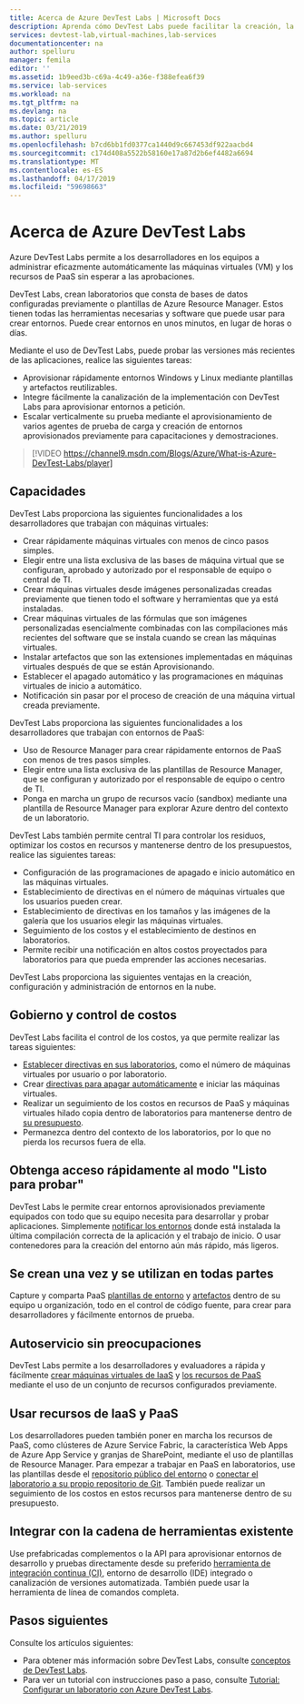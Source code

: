 ```yaml
---
title: Acerca de Azure DevTest Labs | Microsoft Docs
description: Aprenda cómo DevTest Labs puede facilitar la creación, la administración y la supervisión de máquinas virtuales de Azure
services: devtest-lab,virtual-machines,lab-services
documentationcenter: na
author: spelluru
manager: femila
editor: ''
ms.assetid: 1b9eed3b-c69a-4c49-a36e-f388efea6f39
ms.service: lab-services
ms.workload: na
ms.tgt_pltfrm: na
ms.devlang: na
ms.topic: article
ms.date: 03/21/2019
ms.author: spelluru
ms.openlocfilehash: b7cd6bb1fd0377ca1440d9c667453df922aacbd4
ms.sourcegitcommit: c174d408a5522b58160e17a87d2b6ef4482a6694
ms.translationtype: MT
ms.contentlocale: es-ES
ms.lasthandoff: 04/17/2019
ms.locfileid: "59698663"
---
```

# <a name="about-azure-devtest-labs"></a>Acerca de Azure DevTest Labs
Azure DevTest Labs permite a los desarrolladores en los equipos a administrar eficazmente automáticamente las máquinas virtuales (VM) y los recursos de PaaS sin esperar a las aprobaciones.

DevTest Labs, crean laboratorios que consta de bases de datos configuradas previamente o plantillas de Azure Resource Manager. Estos tienen todas las herramientas necesarias y software que puede usar para crear entornos. Puede crear entornos en unos minutos, en lugar de horas o días.

Mediante el uso de DevTest Labs, puede probar las versiones más recientes de las aplicaciones, realice las siguientes tareas:

- Aprovisionar rápidamente entornos Windows y Linux mediante plantillas y artefactos reutilizables.
- Integre fácilmente la canalización de la implementación con DevTest Labs para aprovisionar entornos a petición.
- Escalar verticalmente su prueba mediante el aprovisionamiento de varios agentes de prueba de carga y creación de entornos aprovisionados previamente para capacitaciones y demostraciones.

> [!VIDEO https://channel9.msdn.com/Blogs/Azure/What-is-Azure-DevTest-Labs/player]

## <a name="capabilities"></a>Capacidades
DevTest Labs proporciona las siguientes funcionalidades a los desarrolladores que trabajan con máquinas virtuales:

- Crear rápidamente máquinas virtuales con menos de cinco pasos simples.
- Elegir entre una lista exclusiva de las bases de máquina virtual que se configuran, aprobado y autorizado por el responsable de equipo o central de TI.
- Crear máquinas virtuales desde imágenes personalizadas creadas previamente que tienen todo el software y herramientas que ya está instaladas. 
- Crear máquinas virtuales de las fórmulas que son imágenes personalizadas esencialmente combinadas con las compilaciones más recientes del software que se instala cuando se crean las máquinas virtuales. 
- Instalar artefactos que son las extensiones implementadas en máquinas virtuales después de que se están Aprovisionando.
- Establecer el apagado automático y las programaciones en máquinas virtuales de inicio a automático.
- Notificación sin pasar por el proceso de creación de una máquina virtual creada previamente.

DevTest Labs proporciona las siguientes funcionalidades a los desarrolladores que trabajan con entornos de PaaS:

- Uso de Resource Manager para crear rápidamente entornos de PaaS con menos de tres pasos simples.
- Elegir entre una lista exclusiva de las plantillas de Resource Manager, que se configuran y autorizado por el responsable de equipo o centro de TI.
- Ponga en marcha un grupo de recursos vacío (sandbox) mediante una plantilla de Resource Manager para explorar Azure dentro del contexto de un laboratorio.

DevTest Labs también permite central TI para controlar los residuos, optimizar los costos en recursos y mantenerse dentro de los presupuestos, realice las siguientes tareas:  

- Configuración de las programaciones de apagado e inicio automático en las máquinas virtuales.
- Establecimiento de directivas en el número de máquinas virtuales que los usuarios pueden crear.
- Establecimiento de directivas en los tamaños y las imágenes de la galería que los usuarios elegir las máquinas virtuales.
- Seguimiento de los costos y el establecimiento de destinos en laboratorios.
- Permite recibir una notificación en altos costos proyectados para laboratorios para que pueda emprender las acciones necesarias.

DevTest Labs proporciona las siguientes ventajas en la creación, configuración y administración de entornos en la nube.

## <a name="cost-control-and-governance"></a>Gobierno y control de costos
DevTest Labs facilita el control de los costos, ya que permite realizar las tareas siguientes:

- [Establecer directivas en sus laboratorios](devtest-lab-get-started-with-lab-policies.md), como el número de máquinas virtuales por usuario o por laboratorio. 
- Crear [directivas para apagar automáticamente](devtest-lab-set-lab-policy.md) e iniciar las máquinas virtuales.
- Realizar un seguimiento de los costos en recursos de PaaS y máquinas virtuales hilado copia dentro de laboratorios para mantenerse dentro de [su presupuesto](devtest-lab-configure-cost-management.md).
- Permanezca dentro del contexto de los laboratorios, por lo que no pierda los recursos fuera de ella.

## <a name="quickly-get-to-ready-to-test"></a>Obtenga acceso rápidamente al modo "Listo para probar"
DevTest Labs le permite crear entornos aprovisionados previamente equipados con todo que su equipo necesita para desarrollar y probar aplicaciones. Simplemente [notificar los entornos](devtest-lab-add-claimable-vm.md) donde está instalada la última compilación correcta de la aplicación y el trabajo de inicio. O usar contenedores para la creación del entorno aún más rápido, más ligeros.

## <a name="create-once-use-everywhere"></a>Se crean una vez y se utilizan en todas partes
Capture y comparta PaaS [plantillas de entorno](devtest-lab-create-environment-from-arm.md) y [artefactos](add-artifact-repository.md) dentro de su equipo u organización, todo en el control de código fuente, para crear para desarrolladores y fácilmente entornos de prueba.

## <a name="worry-free-self-service"></a>Autoservicio sin preocupaciones
DevTest Labs permite a los desarrolladores y evaluadores a rápida y fácilmente [crear máquinas virtuales de IaaS](devtest-lab-add-vm.md) y [los recursos de PaaS](devtest-lab-create-environment-from-arm.md) mediante el uso de un conjunto de recursos configurados previamente.

## <a name="use-iaas-and-paas-resources"></a>Usar recursos de IaaS y PaaS 
Los desarrolladores pueden también poner en marcha los recursos de PaaS, como clústeres de Azure Service Fabric, la característica Web Apps de Azure App Service y granjas de SharePoint, mediante el uso de plantillas de Resource Manager. Para empezar a trabajar en PaaS en laboratorios, use las plantillas desde el [repositorio público del entorno](devtest-lab-configure-use-public-environments.md) o [conectar el laboratorio a su propio repositorio de Git](devtest-lab-create-environment-from-arm.md#configure-your-own-template-repositories). También puede realizar un seguimiento de los costos en estos recursos para mantenerse dentro de su presupuesto.

## <a name="integrate-with-your-existing-toolchain"></a>Integrar con la cadena de herramientas existente
Use prefabricadas complementos o la API para aprovisionar entornos de desarrollo y pruebas directamente desde su preferido [herramienta de integración continua (CI)](devtest-lab-integrate-ci-cd-vsts.md), entorno de desarrollo (IDE) integrado o canalización de versiones automatizada. También puede usar la herramienta de línea de comandos completa.

## <a name="next-steps"></a>Pasos siguientes
Consulte los artículos siguientes:

- Para obtener más información sobre DevTest Labs, consulte [conceptos de DevTest Labs](devtest-lab-concepts.md).
- Para ver un tutorial con instrucciones paso a paso, consulte [Tutorial: Configurar un laboratorio con Azure DevTest Labs](tutorial-create-custom-lab.md).
